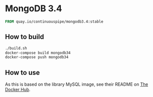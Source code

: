 # MongoDB 3.4

```Dockerfile
FROM quay.io/continuouspipe/mongodb3.4:stable
```

## How to build
```bash
./build.sh
docker-compose build mongodb34
docker-compose push mongodb34
```

## How to use

As this is based on the library MySQL image, see their README on [The Docker Hub](https://hub.docker.com/_/mysql/).
